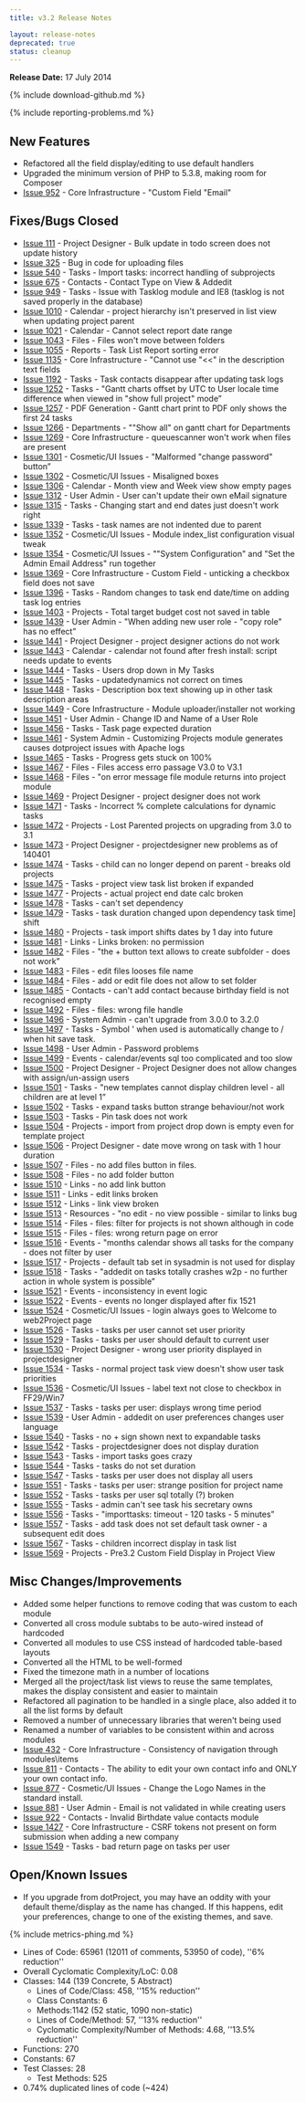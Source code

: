 ```yaml
---
title: v3.2 Release Notes

layout: release-notes
deprecated: true
status: cleanup
---
```


**Release Date:** 17 July 2014

{% include download-github.md %}

{% include reporting-problems.md %}

## New Features

* Refactored all the field display/editing to use default handlers
* Upgraded the minimum version of PHP to 5.3.8, making room for Composer
* [Issue 952](http://bugs.web2project.net/view.php?id=952) - Core Infrastructure - "Custom Field "Email"

## Fixes/Bugs Closed

* [Issue 111](http://bugs.web2project.net/view.php?id=111) - Project Designer - Bulk update in todo screen does not update history
* [Issue 325](http://bugs.web2project.net/view.php?id=325) - Bug in code for uploading files
* [Issue 540](http://bugs.web2project.net/view.php?id=540) - Tasks - Import tasks: incorrect handling of subprojects
* [Issue 675](http://bugs.web2project.net/view.php?id=675) - Contacts - Contact Type on View & Addedit
* [Issue 949](http://bugs.web2project.net/view.php?id=949) - Tasks - Issue with Tasklog module and IE8 (tasklog is not saved properly in the database)
* [Issue 1010](http://bugs.web2project.net/view.php?id=1010) - Calendar - project hierarchy isn't preserved in list view when updating project parent
* [Issue 1021](http://bugs.web2project.net/view.php?id=1021) - Calendar - Cannot select report date range
* [Issue 1043](http://bugs.web2project.net/view.php?id=1043) - Files - Files won't move between folders
* [Issue 1055](http://bugs.web2project.net/view.php?id=1055) - Reports - Task List Report sorting error
* [Issue 1135](http://bugs.web2project.net/view.php?id=1135) - Core Infrastructure - "Cannot use "<<" in the description text fields
* [Issue 1192](http://bugs.web2project.net/view.php?id=1192) - Tasks - Task contacts disappear after updating task logs
* [Issue 1252](http://bugs.web2project.net/view.php?id=1252) - Tasks - "Gantt charts offset by UTC to User locale time difference when viewed in "show full project" mode”
* [Issue 1257](http://bugs.web2project.net/view.php?id=1257) - PDF Generation - Gantt chart print to PDF only shows the first 24 tasks
* [Issue 1266](http://bugs.web2project.net/view.php?id=1266) - Departments - ""Show all" on gantt chart for Departments
* [Issue 1269](http://bugs.web2project.net/view.php?id=1269) - Core Infrastructure - queuescanner won't work when files are present
* [Issue 1301](http://bugs.web2project.net/view.php?id=1301) - Cosmetic/UI Issues - "Malformed "change password" button”
* [Issue 1302](http://bugs.web2project.net/view.php?id=1302) - Cosmetic/UI Issues - Misaligned boxes
* [Issue 1306](http://bugs.web2project.net/view.php?id=1306) - Calendar - Month view and Week view show empty pages
* [Issue 1312](http://bugs.web2project.net/view.php?id=1312) - User Admin - User can't update their own eMail signature
* [Issue 1315](http://bugs.web2project.net/view.php?id=1315) - Tasks - Changing start and end dates just doesn't work right
* [Issue 1339](http://bugs.web2project.net/view.php?id=1339) - Tasks - task names are not indented due to parent
* [Issue 1352](http://bugs.web2project.net/view.php?id=1352) - Cosmetic/UI Issues - Module index_list configuration visual tweak
* [Issue 1354](http://bugs.web2project.net/view.php?id=1354) - Cosmetic/UI Issues - ""System Configuration" and "Set the Admin Email Address" run together
* [Issue 1369](http://bugs.web2project.net/view.php?id=1369) - Core Infrastructure - Custom Field - unticking a checkbox field does not save
* [Issue 1396](http://bugs.web2project.net/view.php?id=1396) - Tasks - Random changes to task end date/time on adding task log entries
* [Issue 1403](http://bugs.web2project.net/view.php?id=1403) - Projects - Total target budget cost not saved in table
* [Issue 1439](http://bugs.web2project.net/view.php?id=1439) - User Admin - "When adding new user role - "copy role" has no effect”
* [Issue 1441](http://bugs.web2project.net/view.php?id=1441) - Project Designer - project designer actions do not work
* [Issue 1443](http://bugs.web2project.net/view.php?id=1443) - Calendar - calendar not found after fresh install: script needs update to events
* [Issue 1444](http://bugs.web2project.net/view.php?id=1444) - Tasks - Users drop down in My Tasks
* [Issue 1445](http://bugs.web2project.net/view.php?id=1445) - Tasks - updatedynamics not correct on times
* [Issue 1448](http://bugs.web2project.net/view.php?id=1448) - Tasks - Description box text showing up in other task description areas
* [Issue 1449](http://bugs.web2project.net/view.php?id=1449) - Core Infrastructure - Module uploader/installer not working
* [Issue 1451](http://bugs.web2project.net/view.php?id=1451) - User Admin - Change ID and Name of a User Role
* [Issue 1456](http://bugs.web2project.net/view.php?id=1456) - Tasks - Task page expected duration
* [Issue 1461](http://bugs.web2project.net/view.php?id=1461) - System Admin - Customizing Projects module generates causes dotproject issues with Apache logs
* [Issue 1465](http://bugs.web2project.net/view.php?id=1465) - Tasks - Progress gets stuck on 100%
* [Issue 1467](http://bugs.web2project.net/view.php?id=1467) - Files - Files access erro passage V3.0 to V3.1
* [Issue 1468](http://bugs.web2project.net/view.php?id=1468) - Files - "on error message file module returns into project module
* [Issue 1469](http://bugs.web2project.net/view.php?id=1469) - Project Designer - project designer does not work
* [Issue 1471](http://bugs.web2project.net/view.php?id=1471) - Tasks - Incorrect % complete calculations for dynamic tasks
* [Issue 1472](http://bugs.web2project.net/view.php?id=1472) - Projects - Lost Parented projects on upgrading from 3.0 to 3.1
* [Issue 1473](http://bugs.web2project.net/view.php?id=1473) - Project Designer - projectdesigner new problems as of 140401
* [Issue 1474](http://bugs.web2project.net/view.php?id=1474) - Tasks - child can no longer depend on parent - breaks old projects
* [Issue 1475](http://bugs.web2project.net/view.php?id=1475) - Tasks - project view task list broken if expanded
* [Issue 1477](http://bugs.web2project.net/view.php?id=1477) - Projects - actual project end date calc broken
* [Issue 1478](http://bugs.web2project.net/view.php?id=1478) - Tasks - can't set dependency
* [Issue 1479](http://bugs.web2project.net/view.php?id=1479) - Tasks - task duration changed upon dependency task time] shift
* [Issue 1480](http://bugs.web2project.net/view.php?id=1480) - Projects - task import shifts dates by 1 day into future
* [Issue 1481](http://bugs.web2project.net/view.php?id=1481) - Links - Links broken: no permission
* [Issue 1482](http://bugs.web2project.net/view.php?id=1482) - Files - "the + button text allows to create subfolder - does not work”
* [Issue 1483](http://bugs.web2project.net/view.php?id=1483) - Files - edit files looses file name
* [Issue 1484](http://bugs.web2project.net/view.php?id=1484) - Files - add or edit file does not allow to set folder
* [Issue 1485](http://bugs.web2project.net/view.php?id=1485) - Contacts - can't add contact because birthday field is not recognised empty
* [Issue 1492](http://bugs.web2project.net/view.php?id=1492) - Files - files: wrong file handle
* [Issue 1496](http://bugs.web2project.net/view.php?id=1496) - System Admin - can't upgrade from 3.0.0 to 3.2.0
* [Issue 1497](http://bugs.web2project.net/view.php?id=1497) - Tasks - Symbol ' when used is automatically change to / when hit save task.
* [Issue 1498](http://bugs.web2project.net/view.php?id=1498) - User Admin - Password problems
* [Issue 1499](http://bugs.web2project.net/view.php?id=1499) - Events - calendar/events sql too complicated and too slow
* [Issue 1500](http://bugs.web2project.net/view.php?id=1500) - Project Designer - Project Designer does not allow changes with assign/un-assign users
* [Issue 1501](http://bugs.web2project.net/view.php?id=1501) - Tasks - "new templates cannot display children level - all children are at level 1”
* [Issue 1502](http://bugs.web2project.net/view.php?id=1502) - Tasks - expand tasks button strange behaviour/not work
* [Issue 1503](http://bugs.web2project.net/view.php?id=1503) - Tasks - Pin task does not work
* [Issue 1504](http://bugs.web2project.net/view.php?id=1504) - Projects - import from project drop down is empty even for template project
* [Issue 1506](http://bugs.web2project.net/view.php?id=1506) - Project Designer - date move wrong on task with 1 hour duration
* [Issue 1507](http://bugs.web2project.net/view.php?id=1507) - Files - no add files button in files.
* [Issue 1508](http://bugs.web2project.net/view.php?id=1508) - Files - no add folder button
* [Issue 1510](http://bugs.web2project.net/view.php?id=1510) - Links - no add link button
* [Issue 1511](http://bugs.web2project.net/view.php?id=1511) - Links - edit links broken
* [Issue 1512](http://bugs.web2project.net/view.php?id=1512) - Links - link view broken
* [Issue 1513](http://bugs.web2project.net/view.php?id=1513) - Resources - "no edit - no view possible - similar to links bug
* [Issue 1514](http://bugs.web2project.net/view.php?id=1514) - Files - files: filter for projects is not shown although in code
* [Issue 1515](http://bugs.web2project.net/view.php?id=1515) - Files - files: wrong return page on error
* [Issue 1516](http://bugs.web2project.net/view.php?id=1516) - Events - "months calendar shows all tasks for the company - does not filter by user
* [Issue 1517](http://bugs.web2project.net/view.php?id=1517) - Projects - default tab set in sysadmin is not used for display
* [Issue 1518](http://bugs.web2project.net/view.php?id=1518) - Tasks - "addedit on tasks totally crashes w2p - no further action in whole system is possible”
* [Issue 1521](http://bugs.web2project.net/view.php?id=1521) - Events - inconsistency in event logic
* [Issue 1522](http://bugs.web2project.net/view.php?id=1522) - Events - events no longer displayed after fix 1521
* [Issue 1524](http://bugs.web2project.net/view.php?id=1524) - Cosmetic/UI Issues - login always goes to Welcome to web2Project page
* [Issue 1526](http://bugs.web2project.net/view.php?id=1526) - Tasks - tasks per user cannot set user priority
* [Issue 1529](http://bugs.web2project.net/view.php?id=1529) - Tasks - tasks per user should default to current user
* [Issue 1530](http://bugs.web2project.net/view.php?id=1530) - Project Designer - wrong user priority displayed in projectdesigner
* [Issue 1534](http://bugs.web2project.net/view.php?id=1534) - Tasks - normal project task view doesn't show user task priorities
* [Issue 1536](http://bugs.web2project.net/view.php?id=1536) - Cosmetic/UI Issues - label text not close to checkbox in FF29/Win7
* [Issue 1537](http://bugs.web2project.net/view.php?id=1537) - Tasks - tasks per user: displays wrong time period
* [Issue 1539](http://bugs.web2project.net/view.php?id=1539) - User Admin - addedit on user preferences changes user language
* [Issue 1540](http://bugs.web2project.net/view.php?id=1540) - Tasks - no + sign shown next to expandable tasks
* [Issue 1542](http://bugs.web2project.net/view.php?id=1542) - Tasks - projectdesigner does not display duration
* [Issue 1543](http://bugs.web2project.net/view.php?id=1543) - Tasks - import tasks goes crazy
* [Issue 1544](http://bugs.web2project.net/view.php?id=1544) - Tasks - tasks do not set duration
* [Issue 1547](http://bugs.web2project.net/view.php?id=1547) - Tasks - tasks per user does not display all users
* [Issue 1551](http://bugs.web2project.net/view.php?id=1551) - Tasks - tasks per user: strange position for project name
* [Issue 1552](http://bugs.web2project.net/view.php?id=1552) - Tasks - tasks per user sql totally (?) broken
* [Issue 1555](http://bugs.web2project.net/view.php?id=1555) - Tasks - admin can't see task his secretary owns
* [Issue 1556](http://bugs.web2project.net/view.php?id=1556) - Tasks - "importtasks: timeout - 120 tasks - 5 minutes”
* [Issue 1557](http://bugs.web2project.net/view.php?id=1557) - Tasks - add task does not set default task owner - a subsequent edit does
* [Issue 1567](http://bugs.web2project.net/view.php?id=1567) - Tasks - children incorrect display in task list
* [Issue 1569](http://bugs.web2project.net/view.php?id=1569) - Projects - Pre3.2 Custom Field Display in Project View

## Misc Changes/Improvements

* Added some helper functions to remove coding that was custom to each module
* Converted all cross module subtabs to be auto-wired instead of hardcoded
* Converted all modules to use CSS instead of hardcoded table-based layouts
* Converted all the HTML to be well-formed
* Fixed the timezone math in a number of locations
* Merged all the project/task list views to reuse the same templates, makes the display consistent and easier to maintain
* Refactored all pagination to be handled in a single place, also added it to all the list forms by default
* Removed a number of unnecessary libraries that weren't being used
* Renamed a number of variables to be consistent within and across modules
* [Issue 432](http://bugs.web2project.net/view.php?id=432) - Core Infrastructure - Consistency of navigation through modules\items
* [Issue 811](http://bugs.web2project.net/view.php?id=811) - Contacts - The ability to edit your own contact info and ONLY your own contact info.
* [Issue 877](http://bugs.web2project.net/view.php?id=877) - Cosmetic/UI Issues - Change the Logo Names in the standard install.
* [Issue 881](http://bugs.web2project.net/view.php?id=881) - User Admin - Email is not validated in while creating users
* [Issue 922](http://bugs.web2project.net/view.php?id=922) - Contacts - Invalid Birthdate value contacts module
* [Issue 1427](http://bugs.web2project.net/view.php?id=1427) - Core Infrastructure - CSRF tokens not present on form submission when adding a new company
* [Issue 1549](http://bugs.web2project.net/view.php?id=1549) - Tasks - bad return page on tasks per user

## Open/Known Issues

* If you upgrade from dotProject, you may have an oddity with your default theme/display as the name has changed.  If this happens, edit your preferences, change to one of the existing themes, and save.

{% include metrics-phing.md %}

* Lines of Code: 65961 (12011 of comments, 53950 of code), ''6% reduction''
* Overall Cyclomatic Complexity/LoC: 0.08
* Classes: 144 (139 Concrete, 5 Abstract)
  * Lines of Code/Class: 458, ''15% reduction''
  * Class Constants: 6
  * Methods:1142 (52 static, 1090 non-static)
  * Lines of Code/Method: 57, ''13% reduction''
  * Cyclomatic Complexity/Number of Methods: 4.68, ''13.5% reduction''
* Functions: 270
* Constants: 67
* Test Classes: 28
  * Test Methods: 525
* 0.74% duplicated lines of code (~424)